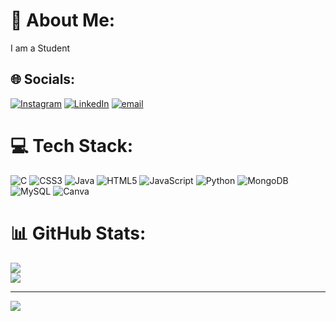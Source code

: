 # 💫 About Me:
I am a Student


## 🌐 Socials:
[![Instagram](https://img.shields.io/badge/Instagram-%23E4405F.svg?logo=Instagram&logoColor=white)](https://instagram.com/vidya_malli7) [![LinkedIn](https://img.shields.io/badge/LinkedIn-%230077B5.svg?logo=linkedin&logoColor=white)](https://linkedin.com/in/www.linkedin.com/in/vidyashree-malli-3933a22a7) [![email](https://img.shields.io/badge/Email-D14836?logo=gmail&logoColor=white)](mailto:vidyamalli1973@gmail.com) 

# 💻 Tech Stack:
![C](https://img.shields.io/badge/c-%2300599C.svg?style=flat&logo=c&logoColor=white) ![CSS3](https://img.shields.io/badge/css3-%231572B6.svg?style=flat&logo=css3&logoColor=white) ![Java](https://img.shields.io/badge/java-%23ED8B00.svg?style=flat&logo=openjdk&logoColor=white) ![HTML5](https://img.shields.io/badge/html5-%23E34F26.svg?style=flat&logo=html5&logoColor=white) ![JavaScript](https://img.shields.io/badge/javascript-%23323330.svg?style=flat&logo=javascript&logoColor=%23F7DF1E) ![Python](https://img.shields.io/badge/python-3670A0?style=flat&logo=python&logoColor=ffdd54) ![MongoDB](https://img.shields.io/badge/MongoDB-%234ea94b.svg?style=flat&logo=mongodb&logoColor=white) ![MySQL](https://img.shields.io/badge/mysql-4479A1.svg?style=flat&logo=mysql&logoColor=white) ![Canva](https://img.shields.io/badge/Canva-%2300C4CC.svg?style=flat&logo=Canva&logoColor=white)
# 📊 GitHub Stats:
![](https://github-readme-stats.vercel.app/api?username=vidyashreemalli&theme=dark&hide_border=false&include_all_commits=false&count_private=false)<br/>
![](https://nirzak-streak-stats.vercel.app/?user=vidyashreemalli&theme=dark&hide_border=false)<br/>

---
[![](https://visitcount.itsvg.in/api?id=vidyashreemalli&icon=0&color=0)](https://visitcount.itsvg.in)

<!-- Proudly created with GPRM ( https://gprm.itsvg.in ) -->
